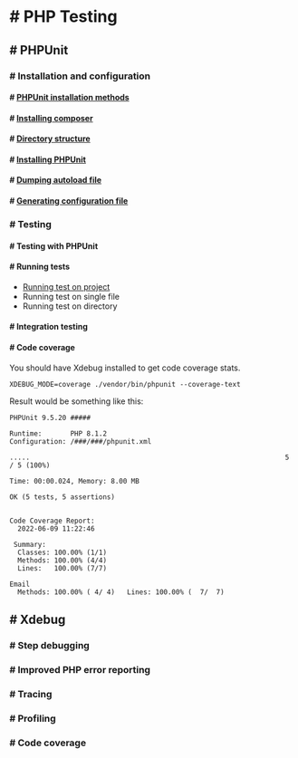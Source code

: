 # # PHP Testing

## # PHPUnit

### # Installation and configuration

#### # [PHPUnit installation methods](docs/phpunit-configuration.md#-phpunit-installation-methods)

#### # [Installing composer](docs/phpunit-configuration.md#-installing-composer)

#### # [Directory structure](docs/phpunit-configuration.md#-directory-structure)

#### # [Installing PHPUnit](docs/phpunit-configuration.md#-installing-phpunit)

#### # [Dumping autoload file](docs/phpunit-configuration.md#-dumping-autoload-file)

#### # [Generating configuration file](docs/phpunit-configuration.md#-generating-configuration-file)

### # Testing

#### # Testing with PHPUnit

#### # Running tests
* [Running test on project](docs/phpunit-running-test.md#-running-test-on-project)
* Running test on single file
* Running test on directory

#### # Integration testing
#### # Code coverage
You should have Xdebug installed to get code coverage stats.

```console
XDEBUG_MODE=coverage ./vendor/bin/phpunit --coverage-text
```

Result would be something like this:
```console
PHPUnit 9.5.20 #####

Runtime:       PHP 8.1.2
Configuration: /###/###/phpunit.xml

.....                                                               5 / 5 (100%)

Time: 00:00.024, Memory: 8.00 MB

OK (5 tests, 5 assertions)


Code Coverage Report:   
  2022-06-09 11:22:46   
                        
 Summary:               
  Classes: 100.00% (1/1)
  Methods: 100.00% (4/4)
  Lines:   100.00% (7/7)

Email
  Methods: 100.00% ( 4/ 4)   Lines: 100.00% (  7/  7)
```

## # Xdebug

### # Step debugging
### # Improved PHP error reporting
### # Tracing
### # Profiling
### # Code coverage